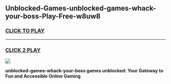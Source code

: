 
## Unblocked-Games-unblocked-games-whack-your-boss-Play-Free-w8uw8
<h3>
<a href="https://premium76.site?title=unblocked-games-whack-your-boss&ref=17A">CLICK TO PLAY</a></h3>
<hr>

<h3>
<a href="https://premium76.site?title=unblocked-games-whack-your-boss&ref=17A">CLICK 2 PLAY</a>
  
</h3>

<a href="https://premium76.site?title=unblocked-games-whack-your-boss&ref=17A"><img src="https://clearcache.store/games.png"></a>


**unblocked-games-whack-your-boss games unblocked: Your Gateway to Fun and Accessible Online Gaming**
